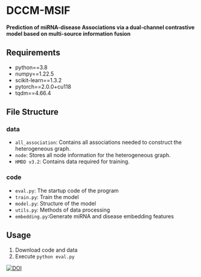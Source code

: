 # DCCM-MSIF
**Prediction of miRNA-disease Associations via a dual-channel contrastive model based on multi-source information fusion**

## Requirements
- python==3.8
- numpy==1.22.5
- scikit-learn==1.3.2
- pytorch==2.0.0+cu118
- tqdm==4.66.4

## File Structure

### data
- `all_association`: Contains all associations needed to construct the heterogeneous graph.
- `node`: Stores all node information for the heterogeneous graph.
- `HMDD v3.2`: Contains data required for training.


### code
- `eval.py`: The startup code of the program
- `train.py`: Train the model
- `model.py`: Structure of the model
- `utils.py`: Methods of data processing
- `embedding.py`:Generate miRNA and disease embedding features

## Usage
1. Download code and data
2. Execute `python eval.py`

[![DOI](https://zenodo.org/badge/DOI/10.5281/zenodo.15171646.svg)](https://doi.org/10.5281/zenodo.15171646)
